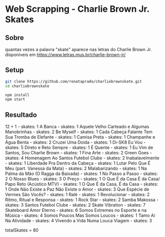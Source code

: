 # Web Scrapping - Charlie Brown Jr. Skates

## Sobre
quantas vezes a palavra "skate" aparece nas letras do Charlie Brown Jr. disponíveis em https://www.letras.mus.br/charlie-brown-jr/

## Setup

```bash
git clone https://github.com/renataprado/charliebrownskate.git
cd charliebrownskate
```

```bash
npm install
npm start
```

## Resultado

12 + 1 - skates: 1
A Banca - skates: 1
Aquele Velho Carteado e Algumas Manobrinhas - skates: 2
Be Myself - skates: 1
Cada Cabeça Falante Tem Sua Tromba de Elefante - skates: 1
Camisa Preta - skates: 1
Champanhe e Água Benta - skates: 2
Cruzei Uma Doida - skates: 1
Di-SK8 Eu Vou - skates: 5
Direto e Reto Sempre - skates: 1
É Quente - skates: 1
Eu Vim de Santos, Sou Charlie Brown - skates: 1
Fina Arte - skates: 2
Green Goes - skates: 4
Homenagem Ao Santos Futebol Clube - skates: 2
Inabalavelmente - skates: 1
Liberdade Pra Dentro da Cabeça - skates: 1
Lutar Pelo Que É Meu (part. Vanessa da Mata) - skates: 2
Malabarizando - skates: 1
Na Palma da Mão (O Ragga da Baixada) - skates: 1
No Passo a Passo - skates: 2
O Nosso Blues - skates: 3
O Preço - skates: 1
O Que É da Casa É da Casa/ Papo Reto (Acústico MTV) - skates: 1
O Que É da Casa, É da Casa - skates: 1
Onde Não Existe a Paz Não Existe o Amor - skates: 3
Que Espécie de Vermes São Vocês? - skates: 1
Ralé - skates: 1
Revolucionar - skates: 2
Ritmo, Ritual e Responsa - skates: 1
Rock Star - skates: 2
Samba Makossa - skates: 3
Santos Futebol Clube - skates: 2
Skate Vibration - skates: 7
Skateboard Amor Eterno - skates: 6
Somos Extremes no Esporte e na Música - skates: 4
Somos Poucos Mas Somos Loucos - skates: 1
Tamo Aí Na Atividade - skates: 4
Vivendo a Vida Numa Louca Viagem - skates: 3

totalSkates = 80

